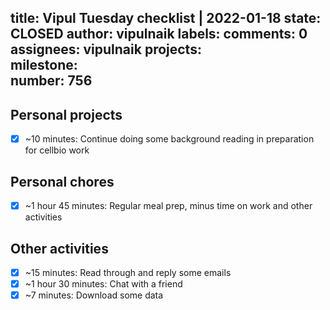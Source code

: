 title:	Vipul Tuesday checklist | 2022-01-18
state:	CLOSED
author:	vipulnaik
labels:	
comments:	0
assignees:	vipulnaik
projects:	
milestone:	
number:	756
--
## Personal projects

- [x] ~10 minutes: Continue doing some background reading in preparation for cellbio work

## Personal chores

- [x] ~1 hour 45 minutes: Regular meal prep, minus time on work and other activities

## Other activities

- [x] ~15 minutes: Read through and reply some emails
- [x] ~1 hour 30 minutes: Chat with a friend 
- [x] ~7 minutes: Download some data
